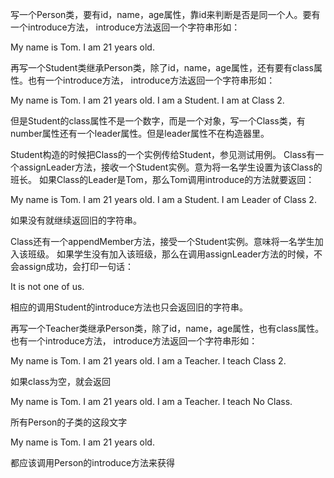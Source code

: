 写一个Person类，要有id，name，age属性，靠id来判断是否是同一个人。要有一个introduce方法， introduce方法返回一个字符串形如：

My name is Tom. I am 21 years old.

再写一个Student类继承Person类，除了id，name，age属性，还有要有class属性。也有一个introduce方法， introduce方法返回一个字符串形如：

My name is Tom. I am 21 years old. I am a Student. I am at Class 2.

但是Student的class属性不是一个数字，而是一个对象，写一个Class类，有number属性还有一个leader属性。但是leader属性不在构造器里。

Student构造的时候把Class的一个实例传给Student，参见测试用例。 Class有一个assignLeader方法，接收一个Student实例。意为将一名学生设置为该Class的班长。 如果Class的Leader是Tom，那么Tom调用introduce的方法就要返回：

My name is Tom. I am 21 years old. I am a Student. I am Leader of Class 2.

如果没有就继续返回旧的字符串。

Class还有一个appendMember方法，接受一个Student实例。意味将一名学生加入该班级。 如果学生没有加入该班级，那么在调用assignLeader方法的时候，不会assign成功，会打印一句话：

It is not one of us.

相应的调用Student的introduce方法也只会返回旧的字符串。

再写一个Teacher类继承Person类，除了id，name，age属性，也有class属性。也有一个introduce方法， introduce方法返回一个字符串形如：

My name is Tom. I am 21 years old. I am a Teacher. I teach Class 2.

如果class为空，就会返回

My name is Tom. I am 21 years old. I am a Teacher. I teach No Class.

所有Person的子类的这段文字

My name is Tom. I am 21 years old.

都应该调用Person的introduce方法来获得
